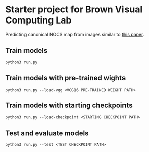# Starter project for Brown Visual Computing Lab

Predicting canonical NOCS map from images similar to [this paper](https://github.com/drsrinathsridhar/xnocs).

## Train models

    python3 run.py

## Train models with pre-trained wights

    python3 run.py --load-vgg <VGG16 PRE-TRAINED WEIGHT PATH>

## Train models with starting checkpoints

    python3 run.py --load-checkpoint <STARTING CHECKPOINT PATH>

## Test and evaluate models

    python3 run.py --test <TEST CHECKPOINT PATH>
